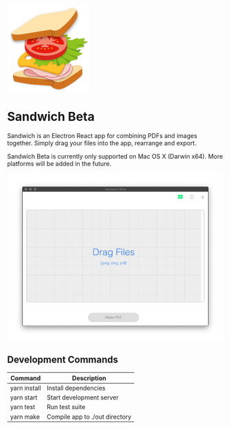 ![Sandwich Beta Logo](images/sandwich-logo.png)

# Sandwich Beta

Sandwich is an Electron React app for combining PDFs and images together.
Simply drag your files into the app, rearrange and export.

Sandwich Beta is currently only supported on Mac OS X (Darwin x64).
More platforms will be added in the future.

![Sandwich Beta Screenshot v0.2.4](images/screenshot-v0.2.4.png)

## Development Commands

| Command      | Description                    |
| ------------ | ------------------------------ |
| yarn install | Install dependencies           |
| yarn start   | Start development server       |
| yarn test    | Run test suite                 |
| yarn make    | Compile app to ./out directory |
